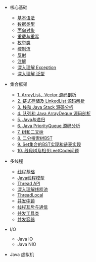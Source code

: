 
- 核心基础
  - [基本语法]()
  - [数据类型]()
  - [面向对象]()
  - [重载与重写]()
  - [枚举类]()
  - [控制流]()
  - [反射]()
  - [注解]()
  - [深入理解 Exception]()
  - [深入理解 泛型]()

- 集合框架

  - [1. ArrayList、Vector 源码剖析](mks/collections/ArrayListAndVector.md)
  - [2. 链式存储及 LinkedList 源码解析](mks/collections/LinkedList.md)
  - [3. 栈和 Java Stack 源码分析](mks/collections/JavaStack.md)
  - [4. 队列和 Java ArrayDeque 源码剖析](mks/collections/QueueAndJavaArrayQueue.md)
  - [5. Java与递归](mks/collections/Recursion.md)
  - [6. Java PriorityQueue 源码分析](mks/collections/BinaryHeapPriorityQueue.md)
  - [7. 树和二叉树](mks/collections/Tree.md)
  - [8. 二分搜索树BST](mks/collections/BST.md)
  - [9. Set集合的BST实现和链表实现](mks/collections/Set.md)
  - [10. 线段树及相关LeetCode问题](mks/collections/SegmentTree.md)


- 多线程
  - [线程基础]()
  - [Java线程模型]()
  - [Thread API]()
  - [深入理解线程池]()
  - [ThreadLocal]()
  - [并发中锁]()
  - [线程互斥与通信]()
  - [并发工具类]()
  - [并发容器]()

- I/O
  - Java IO
  - Java NIO

- Java 虚拟机

